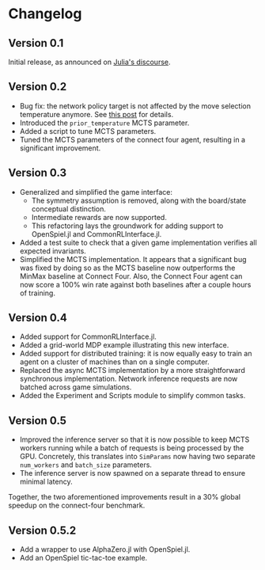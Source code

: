 # Changelog

## Version 0.1

Initial release, as announced on [Julia's discourse](https://discourse.julialang.org/t/announcing-alphazero-jl/36877).

## Version 0.2

- Bug fix: the network policy target is not affected by the move selection temperature anymore.
  See [this post](https://discourse.julialang.org/t/announcing-alphazero-jl/36877/29?u=jonathan-laurent)
  for details.
- Introduced the `prior_temperature` MCTS parameter.
- Added a script to tune MCTS parameters.
- Tuned the MCTS parameters of the connect four agent, resulting in a significant improvement.

## Version 0.3

- Generalized and simplified the game interface:
    * The symmetry assumption is removed, along with the
      board/state conceptual distinction.
    * Intermediate rewards are now supported.
    * This refactoring lays the groundwork for adding support to
      OpenSpiel.jl and CommonRLInterface.jl.
- Added a test suite to check that a given game implementation verifies all
  expected invariants.
- Simplified the MCTS implementation. It appears that a significant bug was
  fixed by doing so as the MCTS baseline now outperforms the MinMax baseline
  at Connect Four. Also, the Connect Four agent can now score a 100% win rate
  against both baselines after a couple hours of training.

## Version 0.4

- Added support for CommonRLInterface.jl.
- Added a grid-world MDP example illustrating this new interface.
- Added support for distributed training: it is now equally easy to train an agent on
  a cluster of machines than on a single computer.
- Replaced the async MCTS implementation by a more straightforward synchronous
  implementation. Network inference requests are now batched across game simulations.
- Added the Experiment and Scripts module to simplify common tasks.

## Version 0.5

- Improved the inference server so that it is now possible to keep MCTS workers
  running while a batch of requests is being processed by the GPU. Concretely,
  this translates into `SimParams` now having two separate `num_workers` and
  `batch_size` parameters.
- The inference server is now spawned on a separate thread to ensure minimal latency.

Together, the two aforementioned improvements result in a 30% global speedup on the
connect-four benchmark.

## Version 0.5.2

- Add a wrapper to use AlphaZero.jl with OpenSpiel.jl.
- Add an OpenSpiel tic-tac-toe example.
